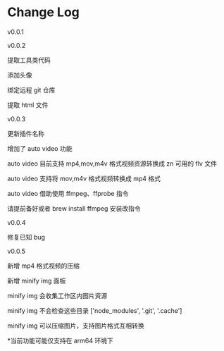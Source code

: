 # Change Log

v0.0.1

v0.0.2

提取工具类代码

添加头像

绑定远程 git 仓库

提取 html 文件

v0.0.3

更新插件名称

增加了 auto video 功能

auto video 目前支持 mp4,mov,m4v 格式视频资源转换成 zn 可用的 flv 文件

auto video 支持将 mov,m4v 格式视频转换成 mp4 格式

auto video 借助使用 ffmpeg、ffprobe 指令

请提前备好或者 brew install ffmpeg 安装改指令

v0.0.4

修复已知 bug

v0.0.5

新增 mp4 格式视频的压缩

新增 minify img 面板

minify img 会收集工作区内图片资源

minify img 不会检查这些目录 ['node_modules', '.git', '.cache']

minify img 可以压缩图片，支持图片格式互相转换

\*当前功能可能仅支持在 arm64 环境下
